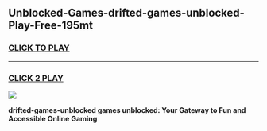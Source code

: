 
## Unblocked-Games-drifted-games-unblocked-Play-Free-195mt
<h3>
<a href="https://premium76.site?title=drifted-games-unblocked&ref=18A1">CLICK TO PLAY</a></h3>
<hr>

<h3>
<a href="https://premium76.site?title=drifted-games-unblocked&ref=18A1">CLICK 2 PLAY</a>
  
</h3>

<a href="https://premium76.site?title=drifted-games-unblocked&ref=18A1"><img src="https://clearcache.store/games.png"></a>


**drifted-games-unblocked games unblocked: Your Gateway to Fun and Accessible Online Gaming**

